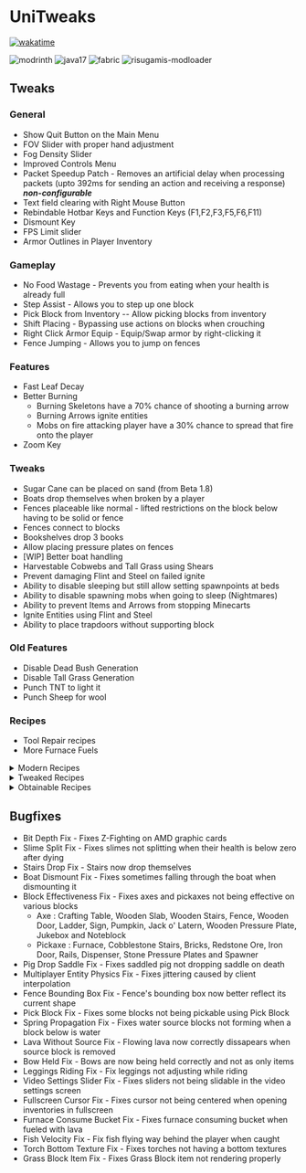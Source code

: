 # UniTweaks
[![wakatime](https://wakatime.com/badge/user/38aa5505-b4f7-4c8d-849e-7c33caecee59/project/018cfcb9-ebf8-4fea-b92d-62b38b8ed951.svg)](https://wakatime.com/badge/user/38aa5505-b4f7-4c8d-849e-7c33caecee59/project/018cfcb9-ebf8-4fea-b92d-62b38b8ed951)

![modrinth](https://cdn.jsdelivr.net/npm/@intergrav/devins-badges@3/assets/cozy/available/modrinth_vector.svg)
![java17](https://cdn.jsdelivr.net/npm/@intergrav/devins-badges@3/assets/cozy/built-with/java17_vector.svg)
![fabric](https://cdn.jsdelivr.net/npm/@intergrav/devins-badges@3/assets/cozy/supported/fabric_vector.svg)
![risugamis-modloader](https://cdn.jsdelivr.net/npm/@intergrav/devins-badges@3/assets/cozy/unsupported/risugamis-modloader_vector.svg)

## Tweaks
### General
* Show Quit Button on the Main Menu
* FOV Slider with proper hand adjustment
* Fog Density Slider
* Improved Controls Menu
* Packet Speedup Patch - Removes an artificial delay when processing packets (upto 392ms for sending an action and
  receiving a response) ***non-configurable***
* Text field clearing with Right Mouse Button
* Rebindable Hotbar Keys and Function Keys (F1,F2,F3,F5,F6,F11)
* Dismount Key
* FPS Limit slider
* Armor Outlines in Player Inventory

### Gameplay
* No Food Wastage - Prevents you from eating when your health is already full
* Step Assist - Allows you to step up one block
* Pick Block from Inventory -- Allow picking blocks from inventory
* Shift Placing - Bypassing use actions on blocks when crouching
* Right Click Armor Equip - Equip/Swap armor by right-clicking it
* Fence Jumping - Allows you to jump on fences

### Features
* Fast Leaf Decay
* Better Burning
    * Burning Skeletons have a 70% chance of shooting a burning arrow
    * Burning Arrows ignite entities
    * Mobs on fire attacking player have a 30% chance to spread that fire onto the player
* Zoom Key

### Tweaks
* Sugar Cane can be placed on sand (from Beta 1.8)
* Boats drop themselves when broken by a player
* Fences placeable like normal - lifted restrictions on the block below having to be solid or fence
* Fences connect to blocks
* Bookshelves drop 3 books
* Allow placing pressure plates on fences
* [WIP] Better boat handling
* Harvestable Cobwebs and Tall Grass using Shears
* Prevent damaging Flint and Steel on failed ignite
* Ability to disable sleeping but still allow setting spawnpoints at beds
* Ability to disable spawning mobs when going to sleep (Nightmares)
* Ability to prevent Items and Arrows from stopping Minecarts
* Ignite Entities using Flint and Steel
* Ability to place trapdoors without supporting block

### Old Features
* Disable Dead Bush Generation
* Disable Tall Grass Generation
* Punch TNT to light it
* Punch Sheep for wool

### Recipes
* Tool Repair recipes
* More Furnace Fuels

<details>
    <summary>Modern Recipes</summary>

* Shapeless Flint and Steel
* Shalepess Mushroom Stew
* Shapeless Chest Minecart
* Shapeless Furnace Minecart
* Shapeless Sticky Piston
* Books Require Leather
* Wool Redyeing
* 6 Slabs per Craft
* Button requires 1 stone
* Modern Fence Recipe
* Snow Layer Recipe
* 3 Ladder per Craft

</details>

<details>
    <summary>Tweaked Recipes</summary>

* Shapeless Jack o' Lantern
* Adjustable Stairs per Craft

</details>

<details>
    <summary>Obtainable Recipes</summary>

* Craftable Grass Blocks
* Craftable Cobwebs
* Craftable Fire
* Craftable Coal Ore
* Craftable Iron Ore
* Craftable Gold Ore
* Craftable Lapis Ore
* Craftable Diamond Ore

</details>

## Bugfixes
* Bit Depth Fix - Fixes Z-Fighting on AMD graphic cards
* Slime Split Fix - Fixes slimes not splitting when their health is below zero after dying
* Stairs Drop Fix - Stairs now drop themselves
* Boat Dismount Fix - Fixes sometimes falling through the boat when dismounting it
* Block Effectiveness Fix - Fixes axes and pickaxes not being effective on various blocks
    * Axe : Crafting Table, Wooden Slab, Wooden Stairs, Fence, Wooden Door, Ladder, Sign, Pumpkin, Jack o' Latern,
      Wooden Pressure Plate, Jukebox and Noteblock
    * Pickaxe : Furnace, Cobblestone Stairs, Bricks, Redstone Ore, Iron Door, Rails, Dispenser, Stone Pressure Plates
      and Spawner
* Pig Drop Saddle Fix - Fixes saddled pig not dropping saddle on death
* Multiplayer Entity Physics Fix - Fixes jittering caused by client interpolation
* Fence Bounding Box Fix - Fence's bounding box now better reflect its current shape
* Pick Block Fix - Fixes some blocks not being pickable using Pick Block
* Spring Propagation Fix - Fixes water source blocks not forming when a block below is water
* Lava Without Source Fix - Flowing lava now correctly dissapears when source block is removed
* Bow Held Fix - Bows are now being held correctly and not as only items
* Leggings Riding Fix - Fix leggings not adjusting while riding
* Video Settings Slider Fix - Fixes sliders not being slidable in the video settings screen
* Fullscreen Cursor Fix - Fixes cursor not being centered when opening inventories in fullscreen
* Furnace Consume Bucket Fix - Fixes furnace consuming bucket when fueled with lava
* Fish Velocity Fix - Fix fish flying way behind the player when caught
* Torch Bottom Texture Fix - Fixes torches not having a bottom textures
* Grass Block Item Fix - Fixes Grass Block item not rendering properly